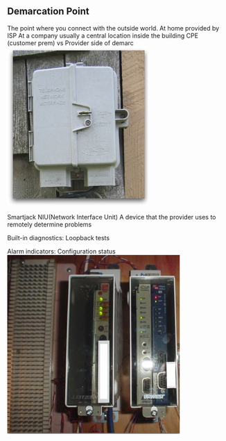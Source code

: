 ## Demarcation Point
The point where you connect with the outside world.
At home provided by ISP
At a company usually a central location inside the building
CPE (customer prem) vs Provider side of demarc
![Dmarc](https://raw.githubusercontent.com/jcooper94/jcooper94/main/knowledge%20base/network%2B/materials/images/dmarc.PNG)

Smartjack
NIU(Network Interface Unit)
A device that the provider uses to remotely determine problems

Built-in diagnostics:
Loopback tests

Alarm indicators:
Configuration status
![Smart Jack](https://raw.githubusercontent.com/jcooper94/jcooper94/main/knowledge%20base/network%2B/materials/images/smart_jack.PNG)